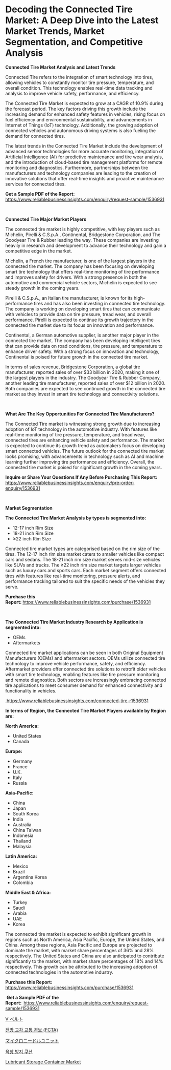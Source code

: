 <p><h1>Decoding the Connected Tire Market: A Deep Dive into the Latest Market Trends, Market Segmentation, and Competitive Analysis</h1></p><p><strong>Connected Tire Market Analysis and Latest Trends</strong></p>
<p><p>Connected Tire refers to the integration of smart technology into tires, allowing vehicles to constantly monitor tire pressure, temperature, and overall condition. This technology enables real-time data tracking and analysis to improve vehicle safety, performance, and efficiency.</p><p>The Connected Tire Market is expected to grow at a CAGR of 10.9% during the forecast period. The key factors driving this growth include the increasing demand for enhanced safety features in vehicles, rising focus on fuel efficiency and environmental sustainability, and advancements in Internet of Things (IoT) technology. Additionally, the growing adoption of connected vehicles and autonomous driving systems is also fueling the demand for connected tires.</p><p>The latest trends in the Connected Tire Market include the development of advanced sensor technologies for more accurate monitoring, integration of Artificial Intelligence (AI) for predictive maintenance and tire wear analysis, and the introduction of cloud-based tire management platforms for remote monitoring and diagnostics. Furthermore, partnerships between tire manufacturers and technology companies are leading to the creation of innovative solutions that offer real-time insights and proactive maintenance services for connected tires.</p></p>
<p><strong>Get a Sample PDF of the Report:&nbsp;</strong> <a href="https://www.reliablebusinessinsights.com/enquiry/request-sample/1536931">https://www.reliablebusinessinsights.com/enquiry/request-sample/1536931</a></p>
<p>&nbsp;</p>
<p><strong>Connected Tire Major Market Players</strong></p>
<p><p>The connected tire market is highly competitive, with key players such as Michelin, Pirelli & C.S.p.A., Continental, Bridgestone Corporation, and The Goodyear Tire & Rubber leading the way. These companies are investing heavily in research and development to advance their technology and gain a competitive edge in the market.</p><p>Michelin, a French tire manufacturer, is one of the largest players in the connected tire market. The company has been focusing on developing smart tire technology that offers real-time monitoring of tire performance and improves safety for drivers. With a strong presence in both the automotive and commercial vehicle sectors, Michelin is expected to see steady growth in the coming years.</p><p>Pirelli & C.S.p.A., an Italian tire manufacturer, is known for its high-performance tires and has also been investing in connected tire technology. The company is working on developing smart tires that can communicate with vehicles to provide data on tire pressure, tread wear, and overall performance. Pirelli is expected to continue its growth trajectory in the connected tire market due to its focus on innovation and performance.</p><p>Continental, a German automotive supplier, is another major player in the connected tire market. The company has been developing intelligent tires that can provide data on road conditions, tire pressure, and temperature to enhance driver safety. With a strong focus on innovation and technology, Continental is poised for future growth in the connected tire market.</p><p>In terms of sales revenue, Bridgestone Corporation, a global tire manufacturer, reported sales of over $33 billion in 2020, making it one of the largest players in the industry. The Goodyear Tire & Rubber Company, another leading tire manufacturer, reported sales of over $12 billion in 2020. Both companies are expected to see continued growth in the connected tire market as they invest in smart tire technology and connectivity solutions.</p></p>
<p>&nbsp;</p>
<p><strong>What Are The Key Opportunities For Connected Tire Manufacturers?</strong></p>
<p><p>The Connected Tire market is witnessing strong growth due to increasing adoption of IoT technology in the automotive industry. With features like real-time monitoring of tire pressure, temperature, and tread wear, connected tires are enhancing vehicle safety and performance. The market is expected to continue its growth trend as automakers focus on developing smart connected vehicles. The future outlook for the connected tire market looks promising, with advancements in technology such as AI and machine learning further improving tire performance and efficiency. Overall, the connected tire market is poised for significant growth in the coming years.</p></p>
<p><strong>Inquire or Share Your Questions If Any Before Purchasing This Report:</strong> <a href="https://www.reliablebusinessinsights.com/enquiry/pre-order-enquiry/1536931">https://www.reliablebusinessinsights.com/enquiry/pre-order-enquiry/1536931</a></p>
<p>&nbsp;</p>
<p><strong>Market Segmentation</strong></p>
<p><strong>The Connected Tire Market Analysis by types is segmented into:</strong></p>
<p><ul><li>12-17 inch Rim Size</li><li>18-21 inch Rim Size</li><li>≥22 inch Rim Size</li></ul></p>
<p><p>Connected tire market types are categorised based on the rim size of the tires. The 12-17 inch rim size market caters to smaller vehicles like compact cars and sedans. The 18-21 inch rim size market serves mid-size vehicles like SUVs and trucks. The ≥22 inch rim size market targets larger vehicles such as luxury cars and sports cars. Each market segment offers connected tires with features like real-time monitoring, pressure alerts, and performance tracking tailored to suit the specific needs of the vehicles they serve.</p></p>
<p><strong>Purchase this Report:&nbsp;</strong><a href="https://www.reliablebusinessinsights.com/purchase/1536931">https://www.reliablebusinessinsights.com/purchase/1536931</a></p>
<p>&nbsp;</p>
<p><strong>The Connected Tire Market Industry Research by Application is segmented into:</strong></p>
<p><ul><li>OEMs</li><li>Aftermarkets</li></ul></p>
<p><p>Connected tire market applications can be seen in both Original Equipment Manufacturers (OEMs) and aftermarket sectors. OEMs utilize connected tire technology to improve vehicle performance, safety, and efficiency. Aftermarket providers offer connected tire solutions to retrofit older vehicles with smart tire technology, enabling features like tire pressure monitoring and remote diagnostics. Both sectors are increasingly embracing connected tire applications to meet consumer demand for enhanced connectivity and functionality in vehicles.</p></p>
<p><a href="https://www.reliablebusinessinsights.com/connected-tire-r1536931">&nbsp;https://www.reliablebusinessinsights.com/connected-tire-r1536931</a></p>
<p><strong>In terms of Region, the Connected Tire Market Players available by Region are:</strong></p>
<p>
    <p> <strong> North America: </strong>
        <ul>
            <li>United States</li>
            <li>Canada</li>
        </ul>
        </p> 
    <p> <strong> Europe: </strong>
        <ul>
            <li>Germany</li>
            <li>France</li>
            <li>U.K.</li>
            <li>Italy</li>
            <li>Russia</li>
        </ul>
        </p> 
    <p> <strong> Asia-Pacific: </strong>
        <ul>
            <li>China</li>
            <li>Japan</li>
            <li>South Korea</li>
            <li>India</li>
            <li>Australia</li>
            <li>China Taiwan</li>
            <li>Indonesia</li>
            <li>Thailand</li>
            <li>Malaysia</li>
        </ul>
        </p> 
    <p> <strong> Latin America: </strong>
        <ul>
            <li>Mexico</li>
            <li>Brazil</li>
            <li>Argentina Korea</li>
            <li>Colombia</li>
        </ul>
        </p> 
    <p> <strong> Middle East & Africa: </strong>
        <ul>
            <li>Turkey</li>
            <li>Saudi</li>
            <li>Arabia</li>
            <li>UAE</li>
            <li>Korea</li>
        </ul>
    </p>
    </p>
<p><p>The connected tire market is expected to exhibit significant growth in regions such as North America, Asia Pacific, Europe, the United States, and China. Among these regions, Asia Pacific and Europe are projected to dominate the market, with market share percentages of 36% and 28% respectively. The United States and China are also anticipated to contribute significantly to the market, with market share percentages of 18% and 14% respectively. This growth can be attributed to the increasing adoption of connected technologies in the automotive industry.</p></p>
<p><strong>Purchase this Report: </strong><a href="https://www.reliablebusinessinsights.com/purchase/1536931">https://www.reliablebusinessinsights.com/purchase/1536931</a></p>
<p>&nbsp;<strong>Get a Sample PDF of the Report:&nbsp;&nbsp;</strong><a href="https://www.reliablebusinessinsights.com/enquiry/request-sample/1536931">https://www.reliablebusinessinsights.com/enquiry/request-sample/1536931</a></p>
<p><strong></strong></p>
<p><p><a href="https://github.com/zoetazuur/Market-Research-Report-List-2/blob/main/6846443120953.md">V ベルト</a></p><p><a href="https://github.com/AlbertotDouglas44367/Market-Research-Report-List-2/blob/main/8970252112957.md">전방 교차 교통 경보 (FCTA)</a></p><p><a href="https://github.com/VinceMarvin1/Market-Research-Report-List-1/blob/main/2897206120954.md">マイクロニードルユニット</a></p><p><a href="https://github.com/raap8632/Market-Research-Report-List-1/blob/main/3973563112958.md">욕창 방지 쿠션</a></p><p><a href="https://github.com/rionkhanvai01/Market-Research-Report-List-1/blob/main/lubricant-storage-container-market.md">Lubricant Storage Container Market</a></p></p>